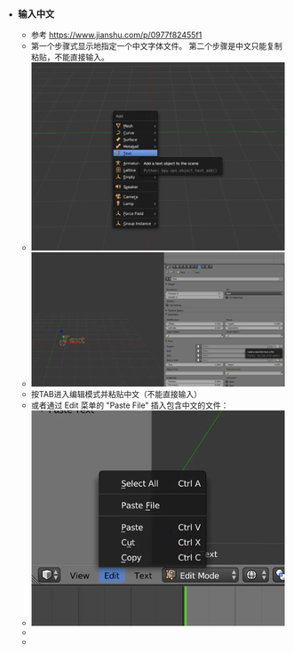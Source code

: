 - ### 输入中文
	- 参考 https://www.jianshu.com/p/0977f82455f1
	- 第一个步骤式显示地指定一个中文字体文件。
	  第二个步骤是中文只能复制粘贴，不能直接输入。
	- ![image.png](../assets/image_1660183769657_0.png)
	- ![image.png](../assets/image_1660183781870_0.png)
	- 按TAB进入编辑模式并粘贴中文（不能直接输入）
	- 或者通过 Edit 菜单的 "Paste File" 插入包含中文的文件：
	- ![image.png](../assets/image_1660183844435_0.png)
	-
	-